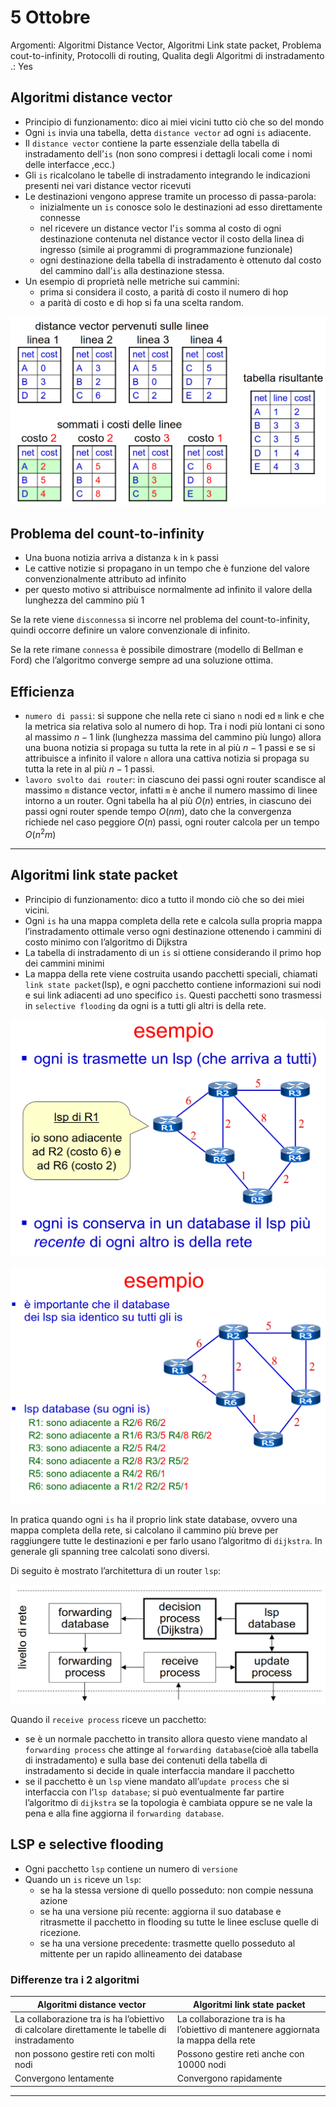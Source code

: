# 5 Ottobre

Argomenti: Algoritmi Distance Vector, Algoritmi Link state packet, Problema cout-to-infinity, Protocolli di routing, Qualita degli Algoritmi di instradamento
.: Yes

## Algoritmi distance vector

- Principio di funzionamento: dico ai miei vicini tutto ciò che so del mondo
- Ogni `is` invia una tabella, detta `distance vector` ad ogni `is` adiacente.
- Il `distance vector` contiene la parte essenziale della tabella di instradamento dell’`is` (non sono compresi i dettagli locali come i nomi delle interfacce ,ecc.)
- Gli `is` ricalcolano le tabelle di instradamento integrando le indicazioni presenti nei vari distance vector ricevuti
- Le destinazioni vengono apprese tramite un processo di passa-parola:
    - inizialmente un `is` conosce solo le destinazioni ad esso direttamente connesse
    - nel ricevere un distance vector l’`is` somma al costo di ogni destinazione contenuta nel distance vector il costo della linea di ingresso (simile ai programmi di programmazione funzionale)
    - ogni destinazione della tabella di instradamento è ottenuto dal costo del cammino dall’`is` alla destinazione stessa.
- Un esempio di proprietà nelle metriche sui cammini:
    - prima si considera il costo, a parità di costo il numero di hop
    - a parità di costo e di hop si fa una scelta random.

![Screenshot from 2023-10-09 18-53-55.png](Screenshot_from_2023-10-09_18-53-55.png)

## Problema del count-to-infinity

- Una buona notizia arriva a distanza `k` in `k` passi
- Le cattive notizie si propagano in un tempo che è funzione del valore convenzionalmente attributo ad infinito
- per questo motivo si attribuisce normalmente ad infinito il valore della lunghezza del cammino più 1

Se la rete viene `disconnessa` si incorre nel problema del count-to-infinity, quindi occorre definire un valore convenzionale di infinito.

Se la rete rimane `connessa` è possibile dimostrare (modello di Bellman e Ford) che l’algoritmo converge sempre ad una soluzione ottima.

## Efficienza

- `numero di passi`: si suppone che nella rete ci siano `n` nodi ed `m` link e che la metrica sia relativa solo al numero di hop. Tra i nodi più lontani ci sono al massimo $n-1$ link (lunghezza massima del cammino più lungo) allora una buona notizia si propaga su tutta la rete in al più $n-1$ passi e se si attribuisce a infinito il valore `n` allora una cattiva notizia si propaga su tutta la rete in al più $n-1$ passi.
- `lavoro svolto dai router`: in ciascuno dei passi ogni router scandisce al massimo `m` distance vector, infatti `m` è anche il numero massimo di linee intorno a un router. Ogni tabella ha al più $O(n)$ entries, in ciascuno dei passi ogni router spende tempo $O(nm)$, dato che la convergenza richiede nel caso peggiore $O(n)$ passi, ogni router calcola per un tempo $O(n^2m)$

---

## Algoritmi link state packet

- Principio di funzionamento: dico a tutto il mondo ciò che so dei miei vicini.
- Ogni `is` ha una mappa completa della rete e calcola sulla propria mappa l’instradamento ottimale verso ogni destinazione ottenendo i cammini di costo minimo con l’algoritmo di Dijkstra
- La tabella di instradamento di un `is` si ottiene considerando il primo hop dei cammini minimi
- La mappa della rete viene costruita usando pacchetti speciali, chiamati `link state packet`(lsp), e ogni pacchetto contiene informazioni sui nodi e sui link adiacenti ad uno specifico `is`. Questi pacchetti sono trasmessi in `selective flooding` da ogni is a tutti gli altri is della rete.

![Screenshot from 2023-10-09 19-21-35.png](Screenshot_from_2023-10-09_19-21-35.png)

![Screenshot from 2023-10-09 19-22-44.png](Screenshot_from_2023-10-09_19-22-44.png)

In pratica quando ogni `is` ha il proprio link state database, ovvero una mappa completa della rete, si calcolano il cammino più breve per raggiungere tutte le destinazioni e per farlo usano l’algoritmo di `dijkstra`. In generale gli spanning tree calcolati sono diversi.

Di seguito è mostrato l’architettura di un router `lsp`:

![Screenshot from 2023-10-09 19-34-20.png](Screenshot_from_2023-10-09_19-34-20.png)

Quando il `receive process` riceve un pacchetto:

- se è un normale pacchetto in transito allora questo viene mandato al `forwarding process` che attinge al `forwarding database`(cioè alla tabella di instradamento) e sulla base dei contenuti della tabella di instradamento si decide in quale interfaccia mandare il pacchetto
- se il pacchetto è un `lsp` viene mandato all’`update process` che si interfaccia con l’`lsp database`; si può eventualmente far partire l’algoritmo di `dijkstra` se la topologia è cambiata oppure se ne vale la pena e alla fine aggiorna il `forwarding database`.

## LSP e selective flooding

- Ogni pacchetto `lsp` contiene un numero di `versione`
- Quando un `is` riceve un `lsp`:
    - se ha la stessa versione di quello posseduto: non compie nessuna azione
    - se ha una versione più recente: aggiorna il suo database e ritrasmette il pacchetto in flooding su tutte le linee escluse quelle di ricezione.
    - se ha una versione precedente: trasmette quello posseduto al mittente per un rapido allineamento dei database

### Differenze tra i 2 algoritmi

| Algoritmi distance vector | Algoritmi link state packet |
| --- | --- |
| La collaborazione tra is ha l’obiettivo di calcolare direttamente le tabelle di instradamento | La collaborazione tra is ha l’obiettivo di mantenere aggiornata la mappa della rete |
| non possono gestire reti con molti nodi | Possono gestire reti anche con 10000 nodi |
| Convergono lentamente | Convergono rapidamente |

---